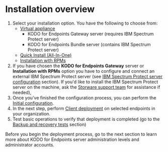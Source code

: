 # Installation overview

1. Select your installation option. You have the following to choose from:
   * [Virtual appliance](virtual-appliance-vmware/)
     * KODO for Endpoints Gateway server \(requires IBM Spectrum Protect server\)
     * KODO for Endpoints Bundle server \(contains IBM Spectrum Protect server\)
   * [Quick Install (All-In-One)](all-in-one-installation.md)
   * [Installation with RPMs](installation-with-rpm-packages.md)
2. If you have chosen the **KODO for Endpoints Gateway** server or **Installation with RPMs** option you have to configure and connect an external IBM Spectrum Protect server \(see [IBM Spectrum Protect server configuration](spectrum-protect-tsm-configuration.md) section\). If you'd like to install the IBM Spectrum Protect server on the machine, ask the [Storware support team](mailto:ps@storware.eu) for assistance if needed\),
3. Once you've finished the configuration process, you can perform the [Initial configuration](initial-configuration.md).
4. In the next step, perform [Client deployment](deployments/) on selected endpoints in your organization.
5. Test basic operations to verify that deployment is completed \(go to the [Backup and recovery tests](backup-and-recovery-tests.md) section\)

Before you begin the deployment process, go to the next section to learn more about KODO for Endpoints server administration levels and administrator accounts.






